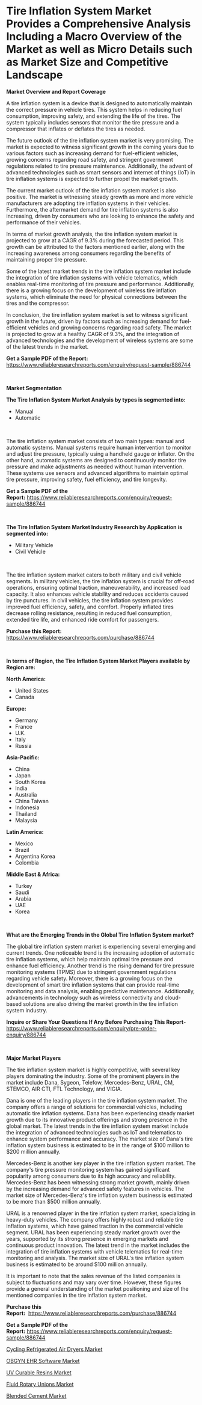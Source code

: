 <p><h1>Tire Inflation System Market Provides a Comprehensive Analysis Including a Macro Overview of the Market as well as Micro Details such as Market Size and Competitive Landscape</h1></p><p><strong>Market Overview and Report Coverage</strong></p>
<p><p>A tire inflation system is a device that is designed to automatically maintain the correct pressure in vehicle tires. This system helps in reducing fuel consumption, improving safety, and extending the life of the tires. The system typically includes sensors that monitor the tire pressure and a compressor that inflates or deflates the tires as needed.</p><p>The future outlook of the tire inflation system market is very promising. The market is expected to witness significant growth in the coming years due to various factors such as increasing demand for fuel-efficient vehicles, growing concerns regarding road safety, and stringent government regulations related to tire pressure maintenance. Additionally, the advent of advanced technologies such as smart sensors and internet of things (IoT) in tire inflation systems is expected to further propel the market growth.</p><p>The current market outlook of the tire inflation system market is also positive. The market is witnessing steady growth as more and more vehicle manufacturers are adopting tire inflation systems in their vehicles. Furthermore, the aftermarket demand for tire inflation systems is also increasing, driven by consumers who are looking to enhance the safety and performance of their vehicles.</p><p>In terms of market growth analysis, the tire inflation system market is projected to grow at a CAGR of 9.3% during the forecasted period. This growth can be attributed to the factors mentioned earlier, along with the increasing awareness among consumers regarding the benefits of maintaining proper tire pressure.</p><p>Some of the latest market trends in the tire inflation system market include the integration of tire inflation systems with vehicle telematics, which enables real-time monitoring of tire pressure and performance. Additionally, there is a growing focus on the development of wireless tire inflation systems, which eliminate the need for physical connections between the tires and the compressor.</p><p>In conclusion, the tire inflation system market is set to witness significant growth in the future, driven by factors such as increasing demand for fuel-efficient vehicles and growing concerns regarding road safety. The market is projected to grow at a healthy CAGR of 9.3%, and the integration of advanced technologies and the development of wireless systems are some of the latest trends in the market.</p></p>
<p><strong>Get a Sample PDF of the Report:</strong> <a href="https://www.reliableresearchreports.com/enquiry/request-sample/886744">https://www.reliableresearchreports.com/enquiry/request-sample/886744</a></p>
<p>&nbsp;</p>
<p><strong>Market Segmentation</strong></p>
<p><strong>The Tire Inflation System Market Analysis by types is segmented into:</strong></p>
<p><ul><li>Manual</li><li>Automatic</li></ul></p>
<p>&nbsp;</p>
<p><p>The tire inflation system market consists of two main types: manual and automatic systems. Manual systems require human intervention to monitor and adjust tire pressure, typically using a handheld gauge or inflator. On the other hand, automatic systems are designed to continuously monitor tire pressure and make adjustments as needed without human intervention. These systems use sensors and advanced algorithms to maintain optimal tire pressure, improving safety, fuel efficiency, and tire longevity.</p></p>
<p><strong>Get a Sample PDF of the Report:</strong>&nbsp;<a href="https://www.reliableresearchreports.com/enquiry/request-sample/886744">https://www.reliableresearchreports.com/enquiry/request-sample/886744</a></p>
<p>&nbsp;</p>
<p><strong>The Tire Inflation System Market Industry Research by Application is segmented into:</strong></p>
<p><ul><li>Military Vehicle</li><li>Civil Vehicle</li></ul></p>
<p>&nbsp;</p>
<p><p>The tire inflation system market caters to both military and civil vehicle segments. In military vehicles, the tire inflation system is crucial for off-road operations, ensuring optimal traction, maneuverability, and increased load capacity. It also enhances vehicle stability and reduces accidents caused by tire punctures. In civil vehicles, the tire inflation system provides improved fuel efficiency, safety, and comfort. Properly inflated tires decrease rolling resistance, resulting in reduced fuel consumption, extended tire life, and enhanced ride comfort for passengers.</p></p>
<p><strong>Purchase this Report:</strong>&nbsp; <a href="https://www.reliableresearchreports.com/purchase/886744">https://www.reliableresearchreports.com/purchase/886744</a></p>
<p>&nbsp;</p>
<p><strong>In terms of Region, the Tire Inflation System Market Players available by Region are:</strong></p>
<p>
    <p> <strong> North America: </strong>
        <ul>
            <li>United States</li>
            <li>Canada</li>
        </ul>
        </p> 
    <p> <strong> Europe: </strong>
        <ul>
            <li>Germany</li>
            <li>France</li>
            <li>U.K.</li>
            <li>Italy</li>
            <li>Russia</li>
        </ul>
        </p> 
    <p> <strong> Asia-Pacific: </strong>
        <ul>
            <li>China</li>
            <li>Japan</li>
            <li>South Korea</li>
            <li>India</li>
            <li>Australia</li>
            <li>China Taiwan</li>
            <li>Indonesia</li>
            <li>Thailand</li>
            <li>Malaysia</li>
        </ul>
        </p> 
    <p> <strong> Latin America: </strong>
        <ul>
            <li>Mexico</li>
            <li>Brazil</li>
            <li>Argentina Korea</li>
            <li>Colombia</li>
        </ul>
        </p> 
    <p> <strong> Middle East & Africa: </strong>
        <ul>
            <li>Turkey</li>
            <li>Saudi</li>
            <li>Arabia</li>
            <li>UAE</li>
            <li>Korea</li>
        </ul>
    </p>
    </p>
<p>&nbsp;</p>
<p><strong>What are the Emerging Trends in the Global Tire Inflation System market?</strong></p>
<p><p>The global tire inflation system market is experiencing several emerging and current trends. One noticeable trend is the increasing adoption of automatic tire inflation systems, which help maintain optimal tire pressure and enhance fuel efficiency. Another trend is the rising demand for tire pressure monitoring systems (TPMS) due to stringent government regulations regarding vehicle safety. Moreover, there is a growing focus on the development of smart tire inflation systems that can provide real-time monitoring and data analysis, enabling predictive maintenance. Additionally, advancements in technology such as wireless connectivity and cloud-based solutions are also driving the market growth in the tire inflation system industry.</p></p>
<p><strong>Inquire or Share Your Questions If Any Before Purchasing This Report</strong>- <a href="https://www.reliableresearchreports.com/enquiry/pre-order-enquiry/886744">https://www.reliableresearchreports.com/enquiry/pre-order-enquiry/886744</a></p>
<p>&nbsp;</p>
<p><strong>Major Market Players</strong></p>
<p><p>The tire inflation system market is highly competitive, with several key players dominating the industry. Some of the prominent players in the market include Dana, Sygeon, Telefow, Mercedes-Benz, URAL, CM, STEMCO, AIR CTI, FTL Technology, and VIGIA. </p><p>Dana is one of the leading players in the tire inflation system market. The company offers a range of solutions for commercial vehicles, including automatic tire inflation systems. Dana has been experiencing steady market growth due to its innovative product offerings and strong presence in the global market. The latest trends in the tire inflation system market include the integration of advanced technologies such as IoT and telematics to enhance system performance and accuracy. The market size of Dana's tire inflation system business is estimated to be in the range of $100 million to $200 million annually.</p><p>Mercedes-Benz is another key player in the tire inflation system market. The company's tire pressure monitoring system has gained significant popularity among consumers due to its high accuracy and reliability. Mercedes-Benz has been witnessing strong market growth, mainly driven by the increasing demand for advanced safety features in vehicles. The market size of Mercedes-Benz's tire inflation system business is estimated to be more than $500 million annually.</p><p>URAL is a renowned player in the tire inflation system market, specializing in heavy-duty vehicles. The company offers highly robust and reliable tire inflation systems, which have gained traction in the commercial vehicle segment. URAL has been experiencing steady market growth over the years, supported by its strong presence in emerging markets and continuous product innovation. The latest trend in the market includes the integration of tire inflation systems with vehicle telematics for real-time monitoring and analysis. The market size of URAL's tire inflation system business is estimated to be around $100 million annually.</p><p>It is important to note that the sales revenue of the listed companies is subject to fluctuations and may vary over time. However, these figures provide a general understanding of the market positioning and size of the mentioned companies in the tire inflation system market.</p></p>
<p><strong>Purchase this Report:</strong>&nbsp;&nbsp;<a href="https://www.reliableresearchreports.com/purchase/886744">https://www.reliableresearchreports.com/purchase/886744</a></p>
<p></p>
<p><strong>Get a Sample PDF of the Report:</strong>&nbsp;<a href="https://www.reliableresearchreports.com/enquiry/request-sample/886744">https://www.reliableresearchreports.com/enquiry/request-sample/886744</a></p>
<p><p><a href="https://github.com/ashepherd82/Market-Research-Report-List-2/blob/main/cycling-refrigerated-air-dryers-market.md">Cycling Refrigerated Air Dryers Market</a></p><p><a href="https://medium.com/@damorgan64868/obgyn-ehr-software-market-exploring-market-share-market-trends-and-future-growth-2bc903a70614">OBGYN EHR Software Market</a></p><p><a href="https://www.linkedin.com/pulse/uv-curable-resins-market-size-share-amp-trends-analysis-report-g6gne/">UV Curable Resins Market</a></p><p><a href="https://github.com/FassouRP/Market-Research-Report-List-2/blob/main/fluid-rotary-unions-market.md">Fluid Rotary Unions Market</a></p><p><a href="https://www.linkedin.com/pulse/blended-cement-market-size-growth-forecast-from-2023-2030-lkhfe/">Blended Cement Market</a></p></p>